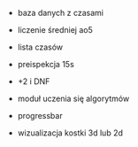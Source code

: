 
- baza danych z czasami
- liczenie średniej ao5
- lista czasów

- preispekcja 15s
- +2 i DNF

- moduł uczenia się algorytmów
- progressbar

- wizualizacja kostki 3d lub 2d